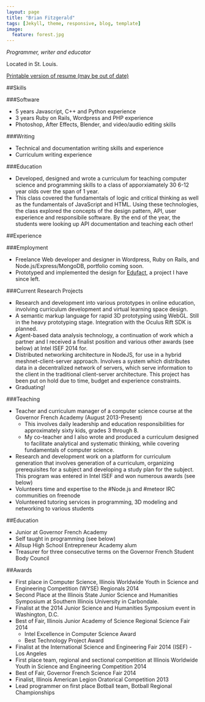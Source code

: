 ```yaml
---
layout: page
title: "Brian Fitzgerald"
tags: [Jekyll, theme, responsive, blog, template]
image:
  feature: forest.jpg
---
```

*Programmer, writer and educator*

Located in St. Louis.

[Printable version of resume (may be out of date)](http://brianfitzgerald.neocities.org/resume-printable.html)

##Skills

###Software
* 5 years Javascript, C++ and Python experience
* 3 years Ruby on Rails, Wordpress and PHP experience
* Photoshop, After Effects, Blender, and video/audio editing skills


###Writing
* Technical and documentation writing skills and experience
* Curriculum writing experience

###Education
* Developed, designed and wrote a curriculum for teaching computer science and programming skills to a class of apporxiamately 30 6-12 year olds over the span of 1 year.
* This class covered the fundamentals of logic and critical thinking as well as the fundamentals of JavaScript and HTML. Using these technologies, the class explored the concepts of the design pattern, API, user experience and responsibile software. By the end of the year, the students were looking up API documentation and teaching each other!

##Experience

###Employment

* Freelance Web developer and designer in Wordpress, Ruby on Rails, and Node.js/Express/MongoDB, portfolio coming soon.
* Prototyped and implemented the design for [Edufact](http://edufact.us/), a project I have since left.

###Current Research Projects

* Research and development into various prototypes in online education, involving curriculum development and virtual learning space design.
* A semantic markup language for rapid 3D prototyping using WebGL. Still in the heavy prototyping stage. Integration with the Oculus Rift SDK is planned.
* Agent-based data analysis technology, a continuation of work which a partner and I received a finalist position and various other awards (see below) at Intel ISEF 2014 for.
* Distributed networking architecture in NodeJS, for use in a hybrid meshnet-client-server approach. Involves a system which distributes data in a decentralized network of servers, which serve information to the client in the traditional client-server architecture. This project has been put on hold due to time, budget and experience constraints.
* Graduating!

###Teaching

* Teacher and curriculum manager of a computer science course at the Governor French Academy (August 2013-Present)
	* This involves daily leadership and education responsibilities for approximately sixty kids, grades 3 through 8.
	* My co-teacher and I also wrote and produced a curriculum designed to facilitate analytical and systematic thinking, while covering fundamentals of computer science.
* Research and development work on a platform for curriculum generation that involves generation of a curriculum, organizing prerequisites for a subject and developing a study plan for the subject. This program was entered in Intel ISEF and won numerous awards (see below)
* Volunteers time and expertise to the #Node.js and #meteor IRC communities on freenode
* Volunteered tutoring services in programming, 3D modeling and networking to various students

##Education

* Junior at Governor French Academy
* Self taught in programming (see below)
* Allsup High School Entrepreneur Academy alum
* Treasurer for three consecutive terms on the Governor French Student Body Council


##Awards

* First place in Computer Science, Illinois Worldwide Youth in Science and Engineering Competition (WYSE) Regionals 2014
* Second Place at the Illinois State Junior Science and Humanities Symposium at Southern Illinois University in Carbondale.
* Finalist at the 2014 Junior Science and Humanities Symposium event in Washington, D.C.
* Best of Fair, Illinois Junior Academy of Science Regional Science Fair 2014
	* Intel Excellence in Computer Science Award
	* Best Technology Project Award
* Finalist at the International Science and Engineering Fair 2014 (ISEF) - Los Angeles
* First place team, regional and sectional competition at Illinois Worldwide Youth in Science and Engineering Competition 2014
* Best of Fair, Governor French Science Fair 2014
* Finalist, Illinois American Legion Oratorical Competition 2013
* Lead programmer on first place Botball team, Botball Regional Championships 

